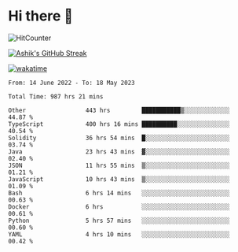 # Hi there 👋

![HitCounter](https://hits.seeyoufarm.com/api/count/incr/badge.svg?url=https%3A%2F%2Fgithub.com%2Fashrhmn1212%2Fhit-counter)

<!-- ![Contribution Graph](https://github-readme-activity-graph.cyclic.app/graph?username=ashrhmn) -->


<!-- [![Top Langs](https://github-readme-stats.vercel.app/api/top-langs/?username=ashrhmn&layout=compact&theme=synthwave&langs_count=10&card_width=445)](https://github.com/anuraghazra/github-readme-stats) -->

[![Ashik's GitHub Streak](https://github-readme-streak-stats.herokuapp.com/?user=ashrhmn&theme=blood&fire=DD7F1C&background=151515&dates=9f9f9f&border=DD2727)](https://git.io/streak-stats)

<!-- ![Ashik's GitHub stats](https://github-readme-stats.vercel.app/api/?username=ashrhmn&show_icons=true&title_color=fff&icon_color=79ff97&text_color=9f9f9f&bg_color=151515) -->

[![wakatime](https://wakatime.com/badge/user/3df86613-ba63-4631-8e65-0ff18e7becad.svg)](https://wakatime.com/@3df86613-ba63-4631-8e65-0ff18e7becad)

<!--START_SECTION:waka-->

```text
From: 14 June 2022 - To: 18 May 2023

Total Time: 987 hrs 21 mins

Other                 443 hrs         ███████████▒░░░░░░░░░░░░░   44.87 %
TypeScript            400 hrs 16 mins ██████████░░░░░░░░░░░░░░░   40.54 %
Solidity              36 hrs 54 mins  █░░░░░░░░░░░░░░░░░░░░░░░░   03.74 %
Java                  23 hrs 43 mins  ▓░░░░░░░░░░░░░░░░░░░░░░░░   02.40 %
JSON                  11 hrs 55 mins  ▒░░░░░░░░░░░░░░░░░░░░░░░░   01.21 %
JavaScript            10 hrs 43 mins  ▒░░░░░░░░░░░░░░░░░░░░░░░░   01.09 %
Bash                  6 hrs 14 mins   ░░░░░░░░░░░░░░░░░░░░░░░░░   00.63 %
Docker                6 hrs           ░░░░░░░░░░░░░░░░░░░░░░░░░   00.61 %
Python                5 hrs 57 mins   ░░░░░░░░░░░░░░░░░░░░░░░░░   00.60 %
YAML                  4 hrs 10 mins   ░░░░░░░░░░░░░░░░░░░░░░░░░   00.42 %
```

<!--END_SECTION:waka-->


<!--### Most Used Languages
<img src="https://wakatime.com/share/@ashrhmn/24ecb986-5bf8-4607-af7f-0aab08908d8c.png" />

### Favourite Tools
<img src="https://wakatime.com/share/@ashrhmn/f4e08015-f3bc-460a-9228-95a3ba11c604.png" />-->

